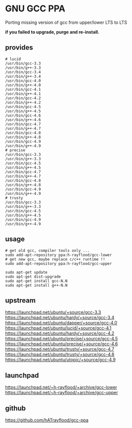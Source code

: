 GNU GCC PPA
===========

Porting missing version of gcc from upper/lower LTS to LTS

**if you failed to upgrade, purge and re-install.**

provides
--------
    # lucid
    /usr/bin/gcc-3.3
    /usr/bin/g++-3.3
    /usr/bin/gcc-3.4
    /usr/bin/g++-3.4
    /usr/bin/gcc-4.0
    /usr/bin/g++-4.0
    /usr/bin/gcc-4.1
    /usr/bin/g++-4.1
    /usr/bin/gcc-4.2
    /usr/bin/g++-4.2
    /usr/bin/gcc-4.5
    /usr/bin/g++-4.5
    /usr/bin/gcc-4.6
    /usr/bin/g++-4.6
    /usr/bin/gcc-4.7
    /usr/bin/g++-4.7
    /usr/bin/gcc-4.8
    /usr/bin/g++-4.8
    /usr/bin/gcc-4.9
    /usr/bin/g++-4.9
    # precise
    /usr/bin/gcc-3.3
    /usr/bin/g++-3.3
    /usr/bin/gcc-4.5
    /usr/bin/g++-4.5
    /usr/bin/gcc-4.7
    /usr/bin/g++-4.7
    /usr/bin/gcc-4.8
    /usr/bin/g++-4.8
    /usr/bin/gcc-4.9
    /usr/bin/g++-4.9
    # trusty
    /usr/bin/gcc-3.3
    /usr/bin/g++-3.3
    /usr/bin/gcc-4.5
    /usr/bin/g++-4.5
    /usr/bin/gcc-4.9
    /usr/bin/g++-4.9

usage
-----
    # get old gcc, compiler tools only ...
    sudo add-apt-repository ppa:h-rayflood/gcc-lower
    # get new gcc, maybe replace c/c++ runtime !!
    sudo add-apt-repository ppa:h-rayflood/gcc-upper
    
    sudo apt-get update
    sudo apt-get dist-upgrade
    sudo apt-get install gcc-N.N
    sudo apt-get install g++-N.N

upstream
--------
https://launchpad.net/ubuntu/+source/gcc-3.3  
https://launchpad.net/ubuntu/hardy/+source/gcc-3.4  
https://launchpad.net/ubuntu/dapper/+source/gcc-4.0  
https://launchpad.net/ubuntu/lucid/+source/gcc-4.1  
https://launchpad.net/ubuntu/hardy/+source/gcc-4.2  
https://launchpad.net/ubuntu/precise/+source/gcc-4.5  
https://launchpad.net/ubuntu/precise/+source/gcc-4.6  
https://launchpad.net/ubuntu/trusty/+source/gcc-4.7  
https://launchpad.net/ubuntu/trusty/+source/gcc-4.8  
https://launchpad.net/ubuntu/utopic/+source/gcc-4.9  

launchpad
---------
https://launchpad.net/~h-rayflood/+archive/gcc-lower  
https://launchpad.net/~h-rayflood/+archive/gcc-upper  

github
------
https://github.com/hATrayflood/gcc-ppa
